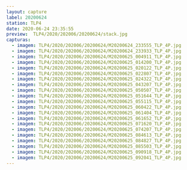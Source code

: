 ```yaml
---
layout: capture
label: 20200624
station: TLP4
date: 2020-06-24 23:35:55
preview:  TLP4/2020/202006/20200624/stack.jpg
capturas:
  - imagem: TLP4/2020/202006/20200624/M20200624_233555_TLP_4P.jpg
  - imagem: TLP4/2020/202006/20200624/M20200624_233933_TLP_4P.jpg
  - imagem: TLP4/2020/202006/20200624/M20200625_004911_TLP_4P.jpg
  - imagem: TLP4/2020/202006/20200624/M20200625_014200_TLP_4P.jpg
  - imagem: TLP4/2020/202006/20200624/M20200625_020122_TLP_4P.jpg
  - imagem: TLP4/2020/202006/20200624/M20200625_022807_TLP_4P.jpg
  - imagem: TLP4/2020/202006/20200624/M20200625_024322_TLP_4P.jpg
  - imagem: TLP4/2020/202006/20200624/M20200625_043207_TLP_4P.jpg
  - imagem: TLP4/2020/202006/20200624/M20200625_050507_TLP_4P.jpg
  - imagem: TLP4/2020/202006/20200624/M20200625_051644_TLP_4P.jpg
  - imagem: TLP4/2020/202006/20200624/M20200625_055115_TLP_4P.jpg
  - imagem: TLP4/2020/202006/20200624/M20200625_060422_TLP_4P.jpg
  - imagem: TLP4/2020/202006/20200624/M20200625_061404_TLP_4P.jpg
  - imagem: TLP4/2020/202006/20200624/M20200625_061652_TLP_4P.jpg
  - imagem: TLP4/2020/202006/20200624/M20200625_071620_TLP_4P.jpg
  - imagem: TLP4/2020/202006/20200624/M20200625_074207_TLP_4P.jpg
  - imagem: TLP4/2020/202006/20200624/M20200625_084613_TLP_4P.jpg
  - imagem: TLP4/2020/202006/20200624/M20200625_084827_TLP_4P.jpg
  - imagem: TLP4/2020/202006/20200624/M20200625_085503_TLP_4P.jpg
  - imagem: TLP4/2020/202006/20200624/M20200625_090918_TLP_4P.jpg
  - imagem: TLP4/2020/202006/20200624/M20200625_092041_TLP_4P.jpg
---
```

